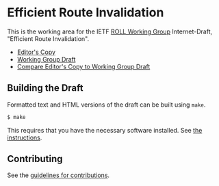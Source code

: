 # Efficient Route Invalidation

This is the working area for the IETF [ROLL Working Group](https://datatracker.ietf.org/wg/roll/documents/) Internet-Draft, "Efficient Route Invalidation".

* [Editor's Copy](draft-ietf-roll-efficient-npdao.html)
* [Working Group Draft](https://tools.ietf.org/html/draft-ietf-roll-efficient-npdao)
* [Compare Editor's Copy to Working Group Draft](https://roll-wg.github.io/efficient-route-invalidation/#go.draft-ietf-roll-efficient-npdao.diff)

## Building the Draft

Formatted text and HTML versions of the draft can be built using `make`.

```sh
$ make
```

This requires that you have the necessary software installed.  See
[the instructions](https://github.com/martinthomson/i-d-template/blob/master/doc/SETUP.md).


## Contributing

See the
[guidelines for contributions](https://github.com/roll-wg/efficient-route-invalidation/blob/master/CONTRIBUTING.md).
